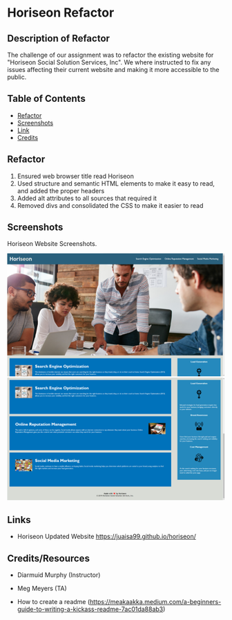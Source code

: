 # Horiseon Refactor

## Description of Refactor

The challenge of our assignment was to refactor the existing website for "Horiseon Social Solution Services, Inc". We where instructed to fix any issues affecting their current website and making it more accessible to the public.


## Table of Contents

- [Refactor](#Refactor)
- [Screenshots](#Screenshots)
- [Link](#Link)
- [Credits](#credits)

## Refactor

1. Ensured web browser title read Horiseon
2. Used structure and semantic HTML elements to make it easy to read, and added the proper headers 
3. Added alt attributes to all sources that required it
4. Removed divs and consolidated the CSS to make it easier to read 


## Screenshots

Horiseon Website Screenshots.

![Alt text](assets/images/Horiseon-1st-Screenshot.png)
![Alt text](assets/images/Horiseon-2nd-Screenshot.png)


## Links

- Horiseon Updated Website 
https://juaisa99.github.io/horiseon/

## Credits/Resources

- Diarmuid Murphy (Instructor)
- Meg Meyers (TA) 

- How to create a readme (https://meakaakka.medium.com/a-beginners-guide-to-writing-a-kickass-readme-7ac01da88ab3)

